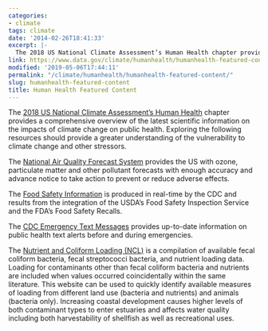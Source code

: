 ```yaml
---
categories:
- climate
tags: climate
date: '2014-02-26T18:41:33'
excerpt: |-
  The 2018 US National Climate Assessment’s Human Health chapter provides a comprehensive overview of the latest scientific information on the impacts of climate change on public health…
link: https://www.data.gov/climate/humanhealth/humanhealth-featured-content/
modified: '2019-05-06T17:44:11'
permalink: "/climate/humanhealth/humanhealth-featured-content/"
slug: humanhealth-featured-content
title: Human Health Featured Content
---
```


The [2018 US National Climate Assessment’s Human Health](https://nca2018.globalchange.gov/chapter/14/) chapter provides a comprehensive overview of the latest scientific information on the impacts of climate change on public health. Exploring the following resources should provide a greater understanding of the vulnerability to climate change and other stressors.

The [National Air Quality Forecast System](https://www.weather.gov/sti/stimodeling_airquality) provides the US with ozone, particulate matter and other pollutant forecasts with enough accuracy and advance notice to take action to prevent or reduce adverse effects.

The [Food Safety Information](https://catalog.data.gov/dataset/food-safety-information-rss-feed) is produced in real-time by the CDC and results from the integration of the USDA’s Food Safety Inspection Service and the FDA’s Food Safety Recalls.

The [CDC Emergency Text Messages](https://catalog.data.gov/dataset/cdc-emergency-text-messages) provides up-to-date information on public health text alerts before and during emergencies.

The [Nutrient and Coliform Loading (NCL)](https://products.coastalscience.noaa.gov/ncl/) is a compilation of available fecal coliform bacteria, fecal streptococci bacteria, and nutrient loading data. Loading for contaminants other than fecal coliform bacteria and nutrients are included when values occurred coincidentally within the same literature. This website can be used to quickly identify available measures of loading from different land use (bacteria and nutrients) and animals (bacteria only). Increasing coastal development causes higher levels of both contaminant types to enter estuaries and affects water quality including both harvestability of shellfish as well as recreational uses.
